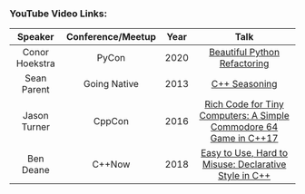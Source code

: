 ### YouTube Video Links:
|Speaker|Conference/Meetup|Year|Talk|
|:-----:|:---------------:|:--:|:--:|
|Conor Hoekstra|PyCon|2020|[Beautiful Python Refactoring](https://www.youtube.com/watch?v=W-lZttZhsUY)|
|Sean Parent | Going Native| 2013| [C++ Seasoning](https://www.youtube.com/watch?v=qH6sSOr-yk8) |
|Jason Turner|CppCon|2016|[Rich Code for Tiny Computers: A Simple Commodore 64 Game in C++17](https://www.youtube.com/watch?v=zBkNBP00wJE)|
|Ben Deane|C++Now|2018|[Easy to Use, Hard to Misuse: Declarative Style in C++](https://www.youtube.com/watch?v=2ouxETt75R4)|
